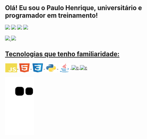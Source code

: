 ## Olá! Eu sou o Paulo Henrique, universitário e programador em treinamento!
<div>
  <a href="https://www.linkedin.com/in/paulo-henrique-oliveira-943833173" target="_blank"><img src="https://img.shields.io/badge/-LinkedIn-%230077B5?style=for-the-badge&logo=linkedin&logoColor=white" target="_blank"></a>
  <a href="https://instagram.com/paulo_coruja5" target="_blank"><img src="https://img.shields.io/badge/-Instagram-%23E4405F?style=for-the-badge&logo=instagram&logoColor=white" target="_blank"></a>
   <a href="https://discord.com/channels/Sereia#0053" target="_blank"><img src="https://img.shields.io/badge/Discord-7289DA?style=for-the-badge&logo=discord&logoColor=white" target="_blank"></a> 
  <a href = "mailto:paulinho395@gmail.com"><img src="https://img.shields.io/badge/-Gmail-%23333?style=for-the-badge&logo=gmail&logoColor=white" target="_blank"></a>
  
</div></br>


<div align="justify">
  <a href="https://github.com/Paulo395">
  <img height="150em" src="https://github-readme-stats.vercel.app/api?username=Paulo395&show_icons=true&theme=dracula&include_all_commits=true&count_private=true"/> 
  <img height="152em" src="https://github-readme-stats.vercel.app/api/top-langs/?username=Paulo395&layout=compact&langs_count=7&theme=dracula"/>
</div>

## Tecnologias que tenho familiaridade:
<div style="display: inline_block"<br>
  <img align="center" alt="js" height="30" width="40" src="https://raw.githubusercontent.com/devicons/devicon/master/icons/javascript/javascript-plain.svg">
  <img align="center" alt="html5" height="30" width="40" src="https://raw.githubusercontent.com/devicons/devicon/master/icons/html5/html5-original.svg">
  <img align="center" alt="css3" height="30" width="40" src="https://raw.githubusercontent.com/devicons/devicon/master/icons/css3/css3-original.svg">
  <img align="center" alt="python" height="30" width="40" src="https://raw.githubusercontent.com/devicons/devicon/master/icons/python/python-original.svg">
  <img align="center" alt="JAVA" height="30" width="40" src="https://raw.githubusercontent.com/devicons/devicon/master/icons/java/java-original.svg">
  <img align="center" alt="c" height="30" width="40" src="https://cdn.jsdelivr.net/gh/devicons/devicon/icons/c/c-original.svg">
  <img align="center" alt="c" height="30" width="40" src="https://cdn.worldvectorlogo.com/logos/c--4.svg">
</div>

![Snake animation](https://github.com/Paulo395/Paulo395/blob/output/github-contribution-grid-snake.svg)
